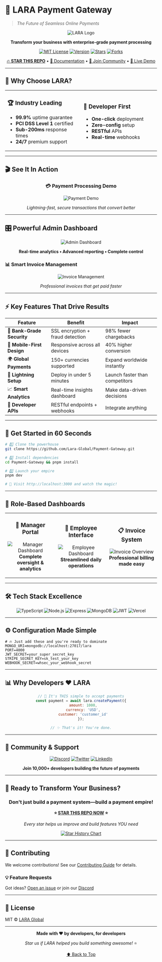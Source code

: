 # 🚀 LARA Payment Gateway
> *The Future of Seamless Online Payments*

<div align="center">

![LARA Logo](https://i.pinimg.com/736x/f1/b7/6d/f1b76d554c5b5b62b7d5b7629bab485d.jpg)

**Transform your business with enterprise-grade payment processing**

[![MIT License](https://img.shields.io/badge/License-MIT-yellow.svg?style=for-the-badge)](LICENSE)
[![Version](https://img.shields.io/badge/Version-1.0.0-blue?style=for-the-badge)](https://github.com/Lara-Global/Payment-Gateway)
[![Stars](https://img.shields.io/github/stars/Lara-Global/Payment-Gateway.svg?style=for-the-badge&color=gold)](https://github.com/Lara-Global/Payment-Gateway/stargazers)
[![Forks](https://img.shields.io/github/forks/Lara-Global/Payment-Gateway.svg?style=for-the-badge&color=brightgreen)](https://github.com/Lara-Global/Payment-Gateway/network/members)

[🔥 **STAR THIS REPO**](https://github.com/Lara-Global/Payment-Gateway) • [📖 Documentation](https://docs.lara.com) • [💬 Join Community](https://discord.gg/lara) • [🚀 Live Demo](https://lara-gateway.vercel.app)

</div>

---

## 🎯 Why Choose LARA?

<table>
<tr>
<td width="50%">

### 🏆 **Industry Leading**
- **99.9%** uptime guarantee
- **PCI DSS Level 1** certified
- **Sub-200ms** response times
- **24/7** premium support

</td>
<td width="50%">

### 🌟 **Developer First**
- **One-click** deployment
- **Zero-config** setup
- **RESTful** APIs
- **Real-time** webhooks

</td>
</tr>
</table>

---

## 🎬 See It In Action

<div align="center">

### 💳 **Payment Processing Demo**
![Payment Demo](https://github.com/Lara-Global/Payment-Gateway/blob/main/videos/payment.gif)

*Lightning-fast, secure transactions that convert better*

</div>

---

## 🎛️ **Powerful Admin Dashboard**

<div align="center">

![Admin Dashboard](https://github.com/Lara-Global/Payment-Gateway/blob/main/videos/Dashboardadmin.gif)

**Real-time analytics • Advanced reporting • Complete control**

</div>

### 📊 **Smart Invoice Management**

<div align="center">

![Invoice Management](https://github.com/Lara-Global/Payment-Gateway/blob/main/videos/admininvoices.gif)

*Professional invoices that get paid faster*

</div>

---

## ⚡ **Key Features That Drive Results**

<div align="center">

| Feature | Benefit | Impact |
|---------|---------|--------|
| 🔐 **Bank-Grade Security** | SSL encryption + fraud detection | 98% fewer chargebacks |
| 📱 **Mobile-First Design** | Responsive across all devices | 40% higher conversion |
| 🌍 **Global Payments** | 150+ currencies supported | Expand worldwide instantly |
| 🚀 **Lightning Setup** | Deploy in under 5 minutes | Launch faster than competitors |
| 📈 **Smart Analytics** | Real-time insights dashboard | Make data-driven decisions |
| 🔧 **Developer APIs** | RESTful endpoints + webhooks | Integrate anything |

</div>

---

## 🚀 **Get Started in 60 Seconds**

```bash
# 1️⃣ Clone the powerhouse
git clone https://github.com/Lara-Global/Payment-Gateway.git

# 2️⃣ Install dependencies  
cd Payment-Gateway && pnpm install

# 3️⃣ Launch your empire
pnpm dev

# 🎉 Visit http://localhost:3000 and watch the magic!
```

---

## 🔧 **Role-Based Dashboards**

<table>
<tr>
<td align="center" width="33%">

### 👑 **Manager Portal**
![Manager Dashboard](https://github.com/Lara-Global/Payment-Gateway/blob/main/videos/manager.gif)
**Complete oversight & analytics**

</td>
<td align="center" width="33%">

### 💼 **Employee Interface**
![Employee Dashboard](https://github.com/Lara-Global/Payment-Gateway/blob/main/videos/employee.gif)
**Streamlined daily operations**

</td>
<td align="center" width="33%">

### 📋 **Invoice System**
![Invoice Overview](https://github.com/Lara-Global/Payment-Gateway/blob/main/videos/invoice.gif)
**Professional billing made easy**

</td>
</tr>
</table>

---

## 🛠️ **Tech Stack Excellence**

<div align="center">

![TypeScript](https://img.shields.io/badge/TypeScript-007ACC?style=for-the-badge&logo=typescript&logoColor=white)
![Node.js](https://img.shields.io/badge/Node.js-339933?style=for-the-badge&logo=nodedotjs&logoColor=white)
![Express](https://img.shields.io/badge/Express-000000?style=for-the-badge&logo=express&logoColor=white)
![MongoDB](https://img.shields.io/badge/MongoDB-47A248?style=for-the-badge&logo=mongodb&logoColor=white)
![JWT](https://img.shields.io/badge/JWT-000000?style=for-the-badge&logo=JSON%20web%20tokens&logoColor=white)
![Vercel](https://img.shields.io/badge/Vercel-000000?style=for-the-badge&logo=vercel&logoColor=white)

</div>

---

## ⚙️ **Configuration Made Simple**

```env
# 🔥 Just add these and you're ready to dominate
MONGO_URI=mongodb://localhost:27017/lara
PORT=4000
JWT_SECRET=your_super_secret_key
STRIPE_SECRET_KEY=sk_test_your_key
WEBHOOK_SECRET=whsec_your_webhook_secret
```

---

## 📊 **Why Developers ❤️ LARA**

<div align="center">

```javascript
// 🚀 It's THIS simple to accept payments
const payment = await lara.createPayment({
  amount: 1000,
  currency: 'USD',
  customer: 'customer_id'
});

// ✨ That's it! You're done.
```

</div>

---

## 🌟 **Community & Support**

<div align="center">

[![Discord](https://img.shields.io/badge/Discord-7289DA?style=for-the-badge&logo=discord&logoColor=white)](https://discord.gg/lara)
[![Twitter](https://img.shields.io/badge/Twitter-1DA1F2?style=for-the-badge&logo=twitter&logoColor=white)](https://twitter.com/lara_global)
[![LinkedIn](https://img.shields.io/badge/LinkedIn-0077B5?style=for-the-badge&logo=linkedin&logoColor=white)](https://linkedin.com/company/lara-global)

**Join 10,000+ developers building the future of payments**

</div>

---

## 🎯 **Ready to Transform Your Business?**

<div align="center">

### Don't just build a payment system—build a payment empire! 

**⭐ [STAR THIS REPO NOW](https://github.com/Lara-Global/Payment-Gateway) ⭐**

*Every star helps us improve and build features YOU need*

[![Star History Chart](https://api.star-history.com/svg?repos=Lara-Global/Payment-Gateway&type=Date)](https://star-history.com/#Lara-Global/Payment-Gateway&Date)

</div>

---

## 🤝 **Contributing**

We welcome contributions! See our [Contributing Guide](CONTRIBUTING.md) for details.

### 💡 **Feature Requests**
Got ideas? [Open an issue](https://github.com/Lara-Global/Payment-Gateway/issues) or join our [Discord](https://discord.gg/lara)

---

## 📜 **License**

MIT © [LARA Global](https://github.com/Lara-Global)

---

<div align="center">

**Made with ❤️ by developers, for developers**

*Star us if LARA helped you build something awesome!* ⭐

[⬆ Back to Top](#-lara-payment-gateway)

</div>
